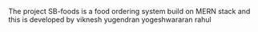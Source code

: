 The project SB-foods is a food ordering system build on MERN stack and this is developed by 
viknesh 
yugendran
yogeshwararan
rahul 
